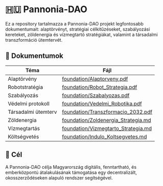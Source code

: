 # 🇭🇺 Pannonia-DAO

Ez a repository tartalmazza a Pannonia-DAO projekt legfontosabb dokumentumait: alaptörvényt, stratégiai célkitűzéseket, szabályozási kereteket, zöldenergia és vízmegtartó stratégiákat, valamint a társadalmi transzformáció ütemtervét.

## 📁 Dokumentumok

| Téma | Fájl |
|------|------|
| Alaptörvény | [foundation/Alaptorveny.pdf](foundation/Alaptorveny.pdf) |
| Robotstratégia | [foundation/Robot_Strategia.pdf](foundation/Robot_Strategia.pdf) |
| Szabályozás | [foundation/Szabalyozas.pdf](foundation/Szabalyozas.pdf) |
| Védelmi protokoll | [foundation/Vedelmi_Robotika.pdf](foundation/Vedelmi_Robotika.pdf) |
| Társadalmi ütemterv | [foundation/Transzformacio_2032.pdf](foundation/Transzformacio_2032.pdf) |
| Zöldenergia | [foundation/Zoldenergia_Strategia.md](foundation/Zoldenergia_Strategia.md) |
| Vízmegtartás | [foundation/Vizmegtarto_Strategia.md](foundation/Vizmegtarto_Strategia.md) |
| Költségvetés | [foundation/Indulo_Koltsegvetes.md](foundation/Indulo_Koltsegvetes.md) |

## 🎯 Cél

A Pannonia-DAO célja Magyarország digitális, fenntartható, és emberközpontú átalakulásának támogatása egy decentralizált, okosszerződéseken alapuló rendszer segítségével.
